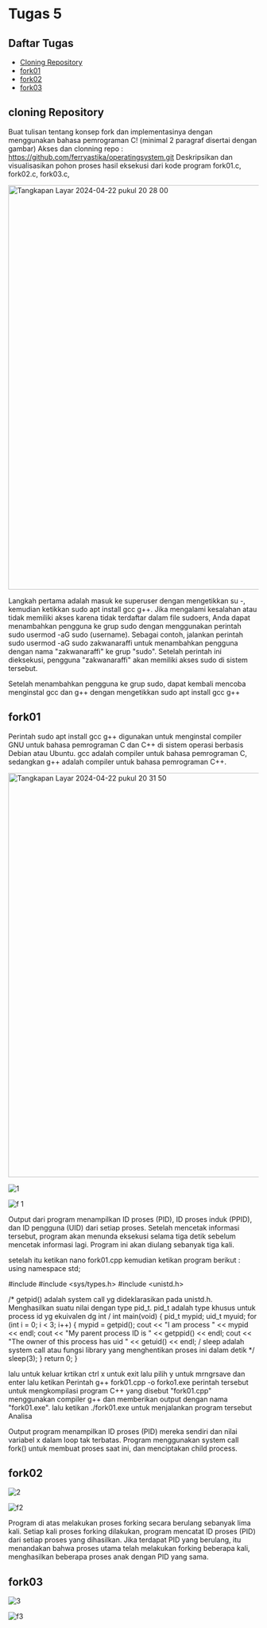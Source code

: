 # Tugas 5

## Daftar Tugas
- [Cloning Repository](https://github.com/zakwanaraffi/SysOP24-3123521030/tree/main/Tugas%205#cloning-repository)
- [fork01](https://github.com/zakwanaraffi/SysOP24-3123521030/tree/main/Tugas%205#fork01)
- [fork02](https://github.com/zakwanaraffi/SysOP24-3123521030/tree/main/Tugas%205#fork02)
- [fork03](https://github.com/zakwanaraffi/SysOP24-3123521030/tree/main/Tugas%205#fork03)

## cloning Repository
Buat tulisan tentang konsep fork dan implementasinya dengan menggunakan bahasa pemrograman C! (minimal 2 paragraf disertai dengan gambar)
Akses dan clonning repo : https://github.com/ferryastika/operatingsystem.git
Deskripsikan dan visualisasikan pohon proses hasil eksekusi dari kode program fork01.c, fork02.c, fork03.c,

<img width="814" alt="Tangkapan Layar 2024-04-22 pukul 20 28 00" src="https://github.com/zakwanaraffi/SysOP24-3123521030/assets/160553582/521b11a1-7db2-4b50-9b7c-fa076c4534d3">

Langkah pertama adalah masuk ke superuser dengan mengetikkan su -, kemudian ketikkan sudo apt install gcc g++. Jika mengalami kesalahan atau tidak memiliki akses karena tidak terdaftar dalam file sudoers, Anda dapat menambahkan pengguna ke grup sudo dengan menggunakan perintah sudo usermod -aG sudo (username). Sebagai contoh, jalankan perintah sudo usermod -aG sudo zakwanaraffi untuk menambahkan pengguna dengan nama "zakwanaraffi" ke grup "sudo". Setelah perintah ini dieksekusi, pengguna "zakwanaraffi" akan memiliki akses sudo di sistem tersebut.

Setelah menambahkan pengguna ke grup sudo, dapat kembali mencoba menginstal gcc dan g++ dengan mengetikkan sudo apt install gcc g++

## fork01
Perintah sudo apt install gcc g++ digunakan untuk menginstal compiler GNU untuk bahasa pemrograman C dan C++ di sistem operasi berbasis Debian atau Ubuntu. gcc adalah compiler untuk bahasa pemrograman C, sedangkan g++ adalah compiler untuk bahasa pemrograman C++.

<img width="814" alt="Tangkapan Layar 2024-04-22 pukul 20 31 50" src="https://github.com/zakwanaraffi/SysOP24-3123521030/assets/160553582/067d8fa3-68ba-4fbe-8f36-6fcd8dda85c4">

![1](https://github.com/zakwanaraffi/SysOP24-3123521030/assets/160553582/ac0c67e9-aa06-4c4c-b06e-440605769b97)

![f 1](https://github.com/zakwanaraffi/SysOP24-3123521030/assets/160553582/e3ae6098-7d9b-4a7b-b66d-147eaa454fb2)


Output dari program menampilkan ID proses (PID), ID proses induk (PPID), dan ID pengguna (UID) dari setiap proses. Setelah mencetak informasi tersebut, program akan menunda eksekusi selama tiga detik sebelum mencetak informasi lagi. Program ini akan diulang sebanyak tiga kali.

setelah itu ketikan nano fork01.cpp kemudian ketikan program berikut :
using namespace std;

#include
#include <sys/types.h>
#include <unistd.h>

/* getpid() adalah system call yg dideklarasikan pada unistd.h.
Menghasilkan suatu nilai dengan type pid_t.
pid_t adalah type khusus untuk process id yg ekuivalen dg int
/
int main(void) {
pid_t mypid;
uid_t myuid;
for (int i = 0; i < 3; i++) {
mypid = getpid();
cout << "I am process " << mypid << endl;
cout << "My parent process ID is " << getppid() << endl;
cout << "The owner of this process has uid " << getuid()
<< endl;
/ sleep adalah system call atau fungsi library
yang menghentikan proses ini dalam detik
*/
sleep(3);
}
return 0;
}

lalu untuk keluar krtikan ctrl x untuk exit lalu pilih y untuk mrngrsave dan enter
lalu ketikan Perintah g++ fork01.cpp -o forko1.exe
perintah tersebut untuk mengkompilasi program C++ yang disebut "fork01.cpp" menggunakan compiler g++ dan memberikan output dengan nama "fork01.exe".
lalu ketikan ./fork01.exe untuk menjalankan program tersebut
Analisa

Output program menampilkan ID proses (PID) mereka sendiri dan nilai variabel x dalam loop tak terbatas. Program menggunakan system call fork() untuk membuat proses saat ini, dan menciptakan child process.

## fork02
![2](https://github.com/zakwanaraffi/SysOP24-3123521030/assets/160553582/637015d1-991b-4db7-8c13-84dcd7f6221a)

![f2](https://github.com/zakwanaraffi/SysOP24-3123521030/assets/160553582/c77d8acb-8d7f-43e5-b04e-3b4efdcf18d2)

Program di atas melakukan proses forking secara berulang sebanyak lima kali. Setiap kali proses forking dilakukan, program mencatat ID proses (PID) dari setiap proses yang dihasilkan. Jika terdapat PID yang berulang, itu menandakan bahwa proses utama telah melakukan forking beberapa kali, menghasilkan beberapa proses anak dengan PID yang sama.

## fork03
![3](https://github.com/zakwanaraffi/SysOP24-3123521030/assets/160553582/ef38a95c-7914-467a-b845-1021f6b3d8d8)

![f3](https://github.com/zakwanaraffi/SysOP24-3123521030/assets/160553582/39d3f4d0-84c3-4aca-87fd-f7051a4f3e23)

